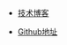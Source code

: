 * [技术博客](https://rain.baimuxym.cn/)

* [Github地址](https://github.com/DogerRain/LearnJavaToFindAJob)

